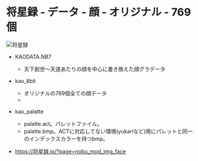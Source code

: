 # 将星録 - データ - 顔 - オリジナル - 769個

![将星録](https://img.shields.io/badge/将星録-with_PK-6479ff.svg)

- KAODATA.NB7
  - 天下創世～天道あたりの顔を中心に書き換えた顔グラデータ

- kao_8bit
  - オリジナルの769個全ての顔データ
  - 
- kao_palatte 
  - palatte.act。パレットファイル。
  - palatte.bmp。ACTに対応してない環境(yukariなど)用にパレットと同一のインデックスカラーを持つbmp。
  
- https://将星録.jp/?page=nobu_mod_img_face